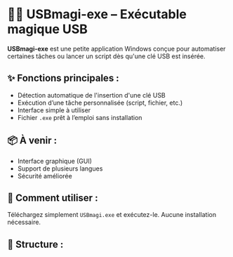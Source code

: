 # 🧙‍♂️ USBmagi-exe – Exécutable magique USB

**USBmagi-exe** est une petite application Windows conçue pour automatiser certaines tâches ou lancer un script dès qu'une clé USB est insérée.

## ✨ Fonctions principales :
- Détection automatique de l'insertion d'une clé USB  
- Exécution d’une tâche personnalisée (script, fichier, etc.)  
- Interface simple à utiliser  
- Fichier `.exe` prêt à l’emploi sans installation

## 📦 À venir :
- Interface graphique (GUI)  
- Support de plusieurs langues  
- Sécurité améliorée

## 🔧 Comment utiliser :
Téléchargez simplement `USBmagi.exe` et exécutez-le. Aucune installation nécessaire.

## 📁 Structure :
